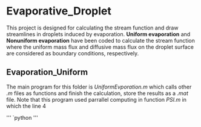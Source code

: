 # Evaporative_Droplet
This project is designed for calculating the stream function and draw streamlines in droplets induced by evaporation. **Uniform evaporation** and **Nonuniform evaporation** have been coded to calculate the stream function where the uniform mass flux and diffusive mass flux on the droplet surface are considered as boundary conditions, respectively.
## Evaporation_Uniform
The main program for this folder is *UniformEvporation.m* which calls other *.m* files as functions and finish the calculation, store the results as a *.mat* file. Note that this program used parrallel computing in function *PSI.m* in which the line 4 

'''
`python
'''
